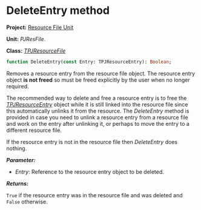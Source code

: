 # DeleteEntry method

**Project:** [Resource File Unit](../API.md)

**Unit:** _PJResFile_.

**Class:** _[TPJResourceFile](./TPJResourceFile.md)_

```pascal
function DeleteEntry(const Entry: TPJResourceEntry): Boolean;
```

Removes a resource entry from the resource file object. The resource entry object **is not freed** so must be freed explicitly by the user when no longer required.

The recommended way to delete and free a resource entry is to free the _[TPJResourceEntry](./TPJResourceEntry.md)_ object while it is still linked into the resource file since this automatically unlinks it from the resource. The _DeleteEntry_ method is provided in case you need to unlink a resource entry from a resource file and work on the entry after unlinking it, or perhaps to move the entry to a different resource file.

If the resource entry is not in the resource file then _DeleteEntry_ does nothing.

**_Parameter:_**

  * _Entry_: Reference to the resource entry object to be deleted.

**_Returns:_**

`True` if the resource entry was in the resource file and was deleted and `False` otherwise.